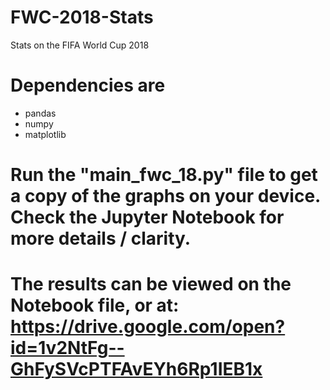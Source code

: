 # FWC-2018-Stats
Stats on the FIFA World Cup 2018

# Dependencies are
  - pandas
  - numpy
  - matplotlib

# Run the "main_fwc_18.py" file to get a copy of the graphs on your device. Check the Jupyter Notebook for more details / clarity.


# The results can be viewed on the Notebook file, or at: https://drive.google.com/open?id=1v2NtFg--GhFySVcPTFAvEYh6Rp1IEB1x
